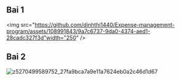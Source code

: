 ## Bai 1
<img src="https://github.com/dinhthi1440/Expense-management-program/assets/108991843/9a7c6737-9da0-4374-aed1-28cadc327f3d"width="250" />


## Bai 2

![z5270499589752_27fa9bca7a9e11a7624eb0a2c46d1d67](https://github.com/dinhthi1440/Expense-management-program/assets/108991843/23803063-3dbe-436c-a11e-d7725b552359)

